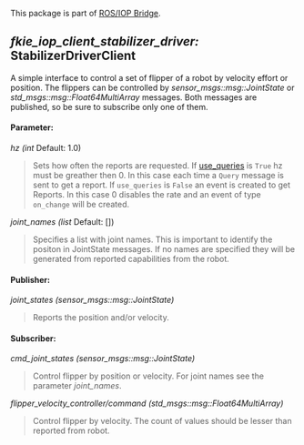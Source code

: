 This package is part of [ROS/IOP Bridge](https://github.com/fkie/iop_core/blob/master/README.md).


## _fkie_iop_client_stabilizer_driver:_ StabilizerDriverClient

A simple interface to control a set of flipper of a robot by velocity effort or position. The flippers can be controlled by _sensor_msgs::msg::JointState_ or _std_msgs::msg::Float64MultiArray_ messages. Both messages are published, so be sure to subscribe only one of them.

#### Parameter:

_hz (int_ Default: 1.0)

> Sets how often the reports are requested. If [use_queries](https://github.com/fkie/iop_core/blob/master/fkie_iop_ocu_slavelib/README.md#parameter) is ```True``` hz must be greather then 0. In this case each time a ```Query``` message is sent to get a report. If ```use_queries``` is ```False``` an event is created to get Reports. In this case 0 disables the rate and an event of type ```on_change``` will be created.

_joint_names (list_ Default: [])

> Specifies a list with joint names. This is important to identify the positon in JointState messages. If no names are specified they will be generated from reported capabilities from the robot.

#### Publisher:

_joint_states (sensor_msgs::msg::JointState)_

> Reports the position and/or velocity.

#### Subscriber:

_cmd_joint_states (sensor_msgs::msg::JointState)_

> Control flipper by position or velocity. For joint names see the parameter _joint_names_.

_flipper_velocity_controller/command (std_msgs::msg::Float64MultiArray)_

> Control flipper by velocity. The count of values should be lesser than reported from robot.

